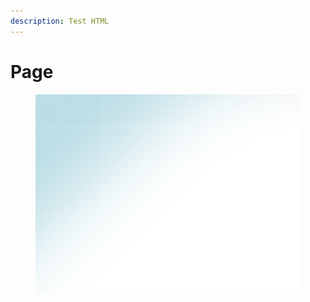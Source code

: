 ```yaml
---
description: Test HTML
---
```


# Page

<figure><img src="../.gitbook/assets/1.png" alt=""><figcaption></figcaption></figure>
